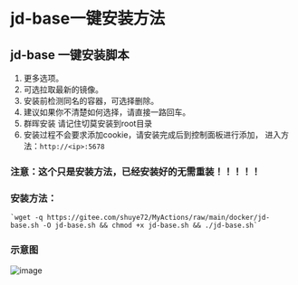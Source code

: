 # jd-base一键安装方法

## jd-base 一键安装脚本
1. 更多选项。
2. 可选拉取最新的镜像。
3. 安装前检测同名的容器，可选择删除。
4. 建议如果你不清楚如何选择，请直接一路回车。
5. 群晖安装 请记住切莫安装到root目录
6. 安装过程不会要求添加cookie，请安装完成后到控制面板进行添加， 进入方法：`http://<ip>:5678`

### 注意：这个只是安装方法，已经安装好的无需重装！！！！！

### 安装方法：

    `wget -q https://gitee.com/shuye72/MyActions/raw/main/docker/jd-base.sh -O jd-base.sh && chmod +x jd-base.sh && ./jd-base.sh`

### 示意图
![image](https://github.com/shuye73/MyActions/blob/main/backup/docker/jd-base_success.png.png)

 